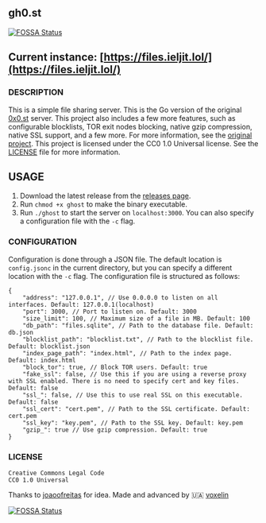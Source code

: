 ## gh0.st
[![FOSSA Status](https://app.fossa.com/api/projects/git%2Bgithub.com%2Fvoxelin%2Fgh0.st.svg?type=shield)](https://app.fossa.com/projects/git%2Bgithub.com%2Fvoxelin%2Fgh0.st?ref=badge_shield)


## Current instance: [https://files.ieljit.lol/](https://files.ieljit.lol/)

### DESCRIPTION

This is a simple file sharing server. This is the Go version of the original [0x0.st](https://0x0.st) server. This project also includes a few more features, such as configurable blocklists, TOR exit nodes blocking, native gzip compression, native SSL support, and a few more. For more information, see the [original project](https://git.0x0.st/mia/0x0). This project is licensed under the CC0 1.0 Universal license. See the [LICENSE](/LICENSE) file for more information.

## USAGE

1. Download the latest release from the [releases page](https://github.com/voxelin/gh0.st/releases/latest).
2. Run `chmod +x ghost` to make the binary executable.
3. Run `./ghost` to start the server on `localhost:3000`. You can also specify a configuration file with the `-c` flag.

### CONFIGURATION

Configuration is done through a JSON file. The default location is `config.jsonc` in the current directory, but you can specify a different location with the `-c` flag. The configuration file is structured as follows:

```jsonc
{
    "address": "127.0.0.1", // Use 0.0.0.0 to listen on all interfaces. Default: 127.0.0.1(localhost)
    "port": 3000, // Port to listen on. Default: 3000
    "size_limit": 100, // Maximum size of a file in MB. Default: 100
    "db_path": "files.sqlite", // Path to the database file. Default: db.json
    "blocklist_path": "blocklist.txt", // Path to the blocklist file. Default: blocklist.json
    "index_page_path": "index.html", // Path to the index page. Default: index.html
    "block_tor": true, // Block TOR users. Default: true
    "fake_ssl": false, // Use this if you are using a reverse proxy with SSL enabled. There is no need to specify cert and key files. Default: false
    "ssl_": false, // Use this to use real SSL on this executable. Default: false
    "ssl_cert": "cert.pem", // Path to the SSL certificate. Default: cert.pem
    "ssl_key": "key.pem", // Path to the SSL key. Default: key.pem
    "gzip_": true // Use gzip compression. Default: true
}
```

### LICENSE

```
Creative Commons Legal Code
CC0 1.0 Universal
```

Thanks to [joaoofreitas](https://github.com/joaoofreitas) for idea. Made and advanced by 🇺🇦 [voxelin](https://github.com/voxelin)


[![FOSSA Status](https://app.fossa.com/api/projects/git%2Bgithub.com%2Fvoxelin%2Fgh0.st.svg?type=large)](https://app.fossa.com/projects/git%2Bgithub.com%2Fvoxelin%2Fgh0.st?ref=badge_large)